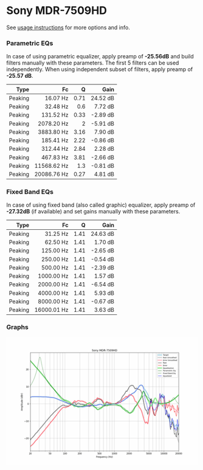 # Sony MDR-7509HD
See [usage instructions](https://github.com/jaakkopasanen/AutoEq#usage) for more options and info.

### Parametric EQs
In case of using parametric equalizer, apply preamp of **-25.56dB** and build filters manually
with these parameters. The first 5 filters can be used independently.
When using independent subset of filters, apply preamp of **-25.57 dB**.

| Type    | Fc          |    Q | Gain     |
|--------:|------------:|-----:|---------:|
| Peaking | 16.07 Hz    | 0.71 | 24.52 dB |
| Peaking | 32.48 Hz    | 0.6  | 7.72 dB  |
| Peaking | 131.52 Hz   | 0.33 | -2.89 dB |
| Peaking | 2078.20 Hz  | 2    | -5.91 dB |
| Peaking | 3883.80 Hz  | 3.16 | 7.90 dB  |
| Peaking | 185.41 Hz   | 2.22 | -0.86 dB |
| Peaking | 312.44 Hz   | 2.84 | 2.28 dB  |
| Peaking | 467.83 Hz   | 3.81 | -2.66 dB |
| Peaking | 11568.62 Hz | 1.3  | -0.81 dB |
| Peaking | 20086.76 Hz | 0.27 | 4.81 dB  |

### Fixed Band EQs
In case of using fixed band (also called graphic) equalizer, apply preamp of **-27.32dB**
(if available) and set gains manually with these parameters.

| Type    | Fc          |    Q | Gain     |
|--------:|------------:|-----:|---------:|
| Peaking | 31.25 Hz    | 1.41 | 24.63 dB |
| Peaking | 62.50 Hz    | 1.41 | 1.70 dB  |
| Peaking | 125.00 Hz   | 1.41 | -2.65 dB |
| Peaking | 250.00 Hz   | 1.41 | -0.54 dB |
| Peaking | 500.00 Hz   | 1.41 | -2.39 dB |
| Peaking | 1000.00 Hz  | 1.41 | 1.57 dB  |
| Peaking | 2000.00 Hz  | 1.41 | -6.54 dB |
| Peaking | 4000.00 Hz  | 1.41 | 5.93 dB  |
| Peaking | 8000.00 Hz  | 1.41 | -0.67 dB |
| Peaking | 16000.01 Hz | 1.41 | 3.63 dB  |

### Graphs
![](./Sony%20MDR-7509HD.png)